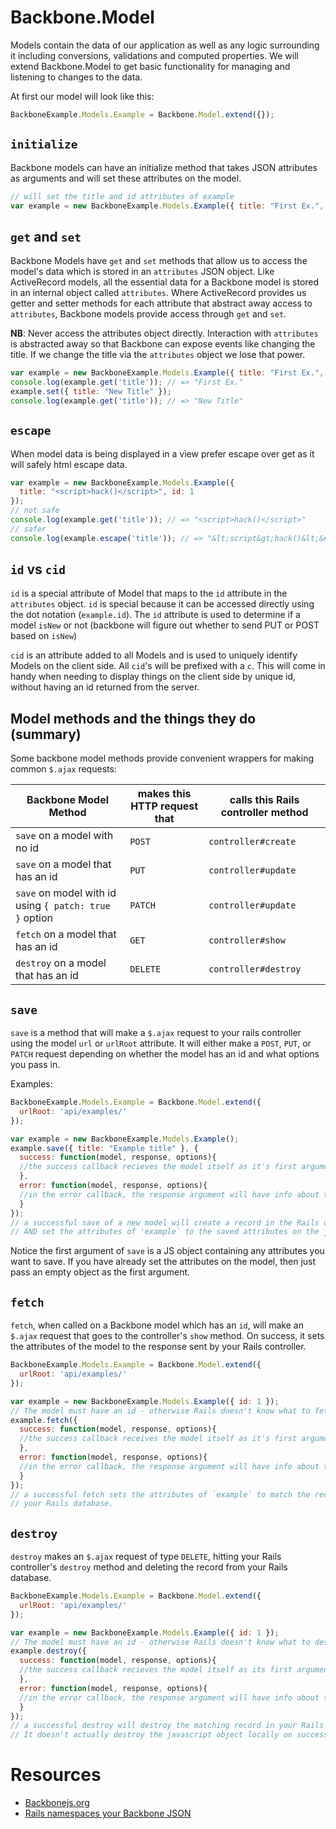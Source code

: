 # Backbone.Model

Models contain the data of our application as well as any logic surrounding it
including conversions, validations and computed properties. We will extend
Backbone.Model to get basic functionality for managing and listening to
changes to the data.

At first our model will look like this:

```js
BackboneExample.Models.Example = Backbone.Model.extend({});
```

## `initialize`
Backbone models can have an initialize method that takes JSON attributes as
arguments and will set these attributes on the model.

```js
// will set the title and id attributes of example
var example = new BackboneExample.Models.Example({ title: "First Ex.", id: 1 });
```

## `get` and `set`
Backbone Models have `get` and `set` methods that allow us to access the model's
data which is stored in an `attributes` JSON object. Like ActiveRecord models,
all the essential data for a Backbone model is stored in an internal object
called `attributes`. Where ActiveRecord provides us getter and setter methods
for each attribute that abstract away access to `attributes`, Backbone models
provide access through `get` and `set`.

**NB**: Never access the attributes object directly. Interaction with
`attributes` is abstracted away so that Backbone can expose events like changing
the title. If we change the title via the `attributes` object we lose that power.

```js
var example = new BackboneExample.Models.Example({ title: "First Ex.", id: 1 });
console.log(example.get('title')); // => "First Ex."
example.set({ title: "New Title" });
console.log(example.get('title')); // => "New Title"
```

## `escape`
When model data is being displayed in a view prefer escape over get as it will
safely html escape data.

```js
var example = new BackboneExample.Models.Example({
  title: "<script>hack()</script>", id: 1
});
// not safe
console.log(example.get('title')); // => "<script>hack()</script>"
// safer
console.log(example.escape('title')); // => "&lt;script&gt;hack()&lt;&#x2F;script&gt;"
```

## `id` vs `cid`
`id` is a special attribute of Model that maps to the `id` attribute in the
`attributes` object. `id` is special because it can be accessed directly using
the dot notation (`example.id`). The `id` attribute is used to determine if a
model `isNew` or not (backbone will figure out whether to send PUT or POST based
on `isNew`)

`cid` is an attribute added to all Models and is used to uniquely identify Models
on the client side. All `cid`'s will be prefixed with a `c`. This will come in
handy when needing to display things on the client side by unique id, without
having an id returned from the server.

## Model methods and the things they do (summary)

Some backbone model methods provide convenient wrappers for
making common `$.ajax` requests:

| Backbone Model Method  | makes this HTTP request that | calls this Rails controller method |
| ---------------------- | ---------------------------- | ---------------------------------- |
| `save` on a model with no id  | `POST`                | `controller#create`                |
| `save` on a model that has an id  | `PUT`             | `controller#update`                |
| `save` on model with id using `{ patch: true }` option | `PATCH` | `controller#update`     |
| `fetch` on a model that has an id | `GET`             | `controller#show`                  |
| `destroy` on a model that has an id | `DELETE`        | `controller#destroy`               |

## `save`

`save` is a method that will make a `$.ajax` request to your rails controller
using the model `url` or `urlRoot` attribute.  It will either make a `POST`,
`PUT`, or `PATCH` request depending on whether the model has an id and what
options you pass in.

Examples:

```javascript
BackboneExample.Models.Example = Backbone.Model.extend({
  urlRoot: 'api/examples/'
});

var example = new BackboneExample.Models.Example();
example.save({ title: "Example title" }, {
  success: function(model, response, options){
  //the success callback recieves the model itself as it's first argument
  },
  error: function(model, response, options){
  //in the error callback, the response argument will have info about the error
  }
});
// a successful save of a new model will create a record in the Rails database
// AND set the attributes of 'example` to the saved attributes on the javascript side.
```

Notice the first argument of `save` is a JS object containing any attributes
you want to save.  If you have already set the attributes on the model, then
just pass an empty object as the first argument.

## `fetch`

`fetch`, when called on a Backbone model which has an `id`, will make an
`$.ajax` request that goes to the controller's `show` method.  On success, it
sets the attributes of the model to the response sent by your Rails controller.

```javascript
BackboneExample.Models.Example = Backbone.Model.extend({
  urlRoot: 'api/examples/'
});

var example = new BackboneExample.Models.Example({ id: 1 });
// The model must have an id - otherwise Rails doesn't know what to fetch
example.fetch({
  success: function(model, response, options){
  //the success callback receives the model itself as it's first argument
  },
  error: function(model, response, options){
  //in the error callback, the response argument will have info about the error
  }
});
// a successful fetch sets the attributes of `example` to match the record in
// your Rails database.
```

## `destroy`

`destroy` makes an `$.ajax` request of type `DELETE`, hitting your Rails controller's `destroy`
method and deleting the record from your Rails database.

```javascript
BackboneExample.Models.Example = Backbone.Model.extend({
  urlRoot: 'api/examples/'
});

var example = new BackboneExample.Models.Example({ id: 1 });
// The model must have an id - otherwise Rails doesn't know what to destroy
example.destroy({
  success: function(model, response, options){
  //the success callback recieves the model itself as its first argument
  },
  error: function(model, response, options){
  //in the error callback, the response argument will have info about the error
  }
});
// a successful destroy will destroy the matching record in your Rails database.
// It doesn't actually destroy the javascript object locally on success.
```


# Resources

+  [Backbonejs.org](http://backbonejs.org/#Model)
+  [Rails namespaces your Backbone JSON](http://stackoverflow.com/questions/9133652/rails-3-params-unwanted-wrapping)
